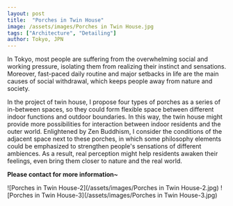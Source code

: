 ```yaml
---
layout: post
title:  "Porches in Twin House"
image: /assets/images/Porches in Twin House.jpg
tags: ["Architecture", "Detailing"]
author: Tokyo, JPN
---
```


In Tokyo, most people are suffering from the overwhelming social and working pressure, isolating them from realizing their instinct and sensations. Moreover, fast-paced daily routine and major setbacks in life are the main causes of social withdrawal, which keeps people away from nature and society. 

In the project of twin house, I propose four types of porches as a series of in-between spaces, so they could form flexible space between different indoor functions and outdoor boundaries. In this way, the twin house might provide more possibilities for interaction between indoor residents and the outer world. Enlightened by Zen Buddhism, I consider the conditions of the adjacent space next to these porches, in which some philosophy elements could be emphasized to strengthen people's sensations of different ambiences. As a result, real perception might help residents awaken their feelings, even bring them closer to nature and the real world. 

**Please contact for more information~**

![Porches in Twin House-2](/assets/images/Porches in Twin House-2.jpg)
![Porches in Twin House-3](/assets/images/Porches in Twin House-3.jpg)
